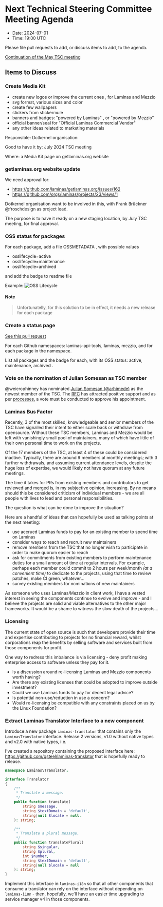 # Next Technical Steering Committee Meeting Agenda

- Date: 2024-07-01
- Time: 19:00 UTC

Please file pull requests to add, or discuss items to add, to the agenda.

[Continuation of the May TSC meeting](https://github.com/laminas/technical-steering-committee/blob/main/meetings/minutes/2024-05-06-TSC-Minutes.md)

## Items to Discuss

### Create Media Kit 

- create new logos or improve the current ones , for Laminas and Mezzio
- svg format, various sizes and color
- create few wallpapers
- stickers from stickermule
- banners and badges: "powered by Laminas" , or "powered by Mezzio"
- official banner/seal for  "Official Laminas Commercial Vendor"
- any other ideas related to marketing materials 
  
Responsible: Dotkernel organisation 

Good to have it by: July 2024 TSC meeting 

Where: a Media Kit page on getlaminas.org website 

### getlaminas.org website update 

We need approval for:

- https://github.com/laminas/getlaminas.org/issues/162
- https://github.com/orgs/laminas/projects/23/views/1

Dotkernel organisation want to be involved in this, with Frank Brückner @froschdesign as project lead.

The purpose is to have it ready on a new staging location, by July TSC meeting, for final approval.

### OSS status for packages

For each package, add a file OSSMETADATA , with possible values 

- osslifecycle=active
- osslifecycle=maintenance
- osslifecycle=archived

and add the badge to readme file

Example:  ![OSS Lifecycle](https://img.shields.io/osslifecycle/dotkernel/api)

#### Note

> Unfortunatelly, for this solution to be in effect, it needs a new release for each package


### Create a status page 

[See this pull request](https://github.com/laminas/technical-steering-committee/pull/175)

For each Github namespaces: laminas-api-tools, laminas, mezzio, and for each package in the namespace.

List all packages and the badge for each, with its OSS status: active, maintenance, archived .

### Vote on the nomination of Julian Somesan as TSC member

@weierophinney has nominated [Julian Somesan (@arhimede)](https://github.com/arhimede) as the newest member of the TSC. The [RFC](https://github.com/laminas/technical-steering-committee/issues/177) has attracted positive support and as per [processes](https://github.com/laminas/technical-steering-committee/blob/main/processes/VOTING.md), a vote must be conducted to approve his appointment.

### Laminas Bus Factor

Recently, 3 of the most skilled, knowledgeable and senior members of the TSC have signalled their intent to either scale back or withdraw from opensource. Without these TSC members, Laminas and Mezzio would be left with vanishingly small pool of maintainers, many of which have little of their own personal time to work on the projects.

Of the 17 members of the TSC, at least 4 of these could be considered inactive. Typically, there are around 9 members at monthly meetings; with 3 further withdrawals, and assuming current attendance levels, despite the huge loss of expertise, we would likely not have quorum at any future meetings.

The time it takes for PRs from existing members and contributors to get reviewed and merged is, in my subjective opinion, increasing. By no means should this be considered criticism of individual members - we are all people with lives to lead and personal responsibilities.

The question is what can be done to improve the situation?

Here are a handful of ideas that can hopefully be used as talking points at the next meeting:

- use accrued Laminas funds to pay for an existing member to spend time on Laminas
- consider ways to reach and recruit new maintainers
- remove members from the TSC that no longer wish to participate in order to make quorum easier to reach
- ask for commitments from existing members to perform maintenance duties for a small amount of time at regular intervals. For example, perhaps each member could commit to 2 hours per week/month _(at a convenient time)_ to dedicate to the projects, using that time to review patches, make CI green, whatever…
- survey existing members for nominations of new maintainers

As someone who uses Laminas/Mezzio in client work, I have a vested interest in seeing the components continue to evolve and improve - and I believe the projects are solid and viable alternatives to the other major frameworks. It would be a shame to witness the slow death of the projects…

### Licensing

The current state of open source is such that developers provide their time and expertise contributing to projects for no financial reward, whilst corporations reap the benefits by selling software and services built from those components for profit.

One way to redress this imbalance is via licensing - deny profit making enterprise access to software unless they pay for it.

- Is a discussion around re-licensing Laminas and Mezzio components worth having?
- Are there any existing licenses that could be adopted to improve outside investment?
- Could we use Laminas funds to pay for decent legal advice?
- Is potential non-use/reduction in use a concern?
- Would re-licensing be compatible with any constraints placed on us by the Linux Foundation?

### Extract Laminas Translator Interface to a new component

Introduce a new package `laminas-translator` that contains only the `LaminasTranslator` interface. Release 2 versions, v1.0 without native types and v2.0 with native types, i.e.

I've created a repository containing the proposed interface here: https://github.com/gsteel/laminas-translator that is hopefully ready to release.

```php
namespace Laminas\Translator;

interface Translator
{
    /**
     * Translate a message.
     */
    public function translate(
        string $message,
        string $textDomain = 'default',
        string|null $locale = null,
    ): string;

    /**
     * Translate a plural message.
     */
    public function translatePlural(
        string $singular,
        string $plural,
        int $number,
        string $textDomain = 'default',
        string|null $locale = null
    ): string;
}
```

Implement this interface in `laminas-i18n` so that all other components that consume a translator can rely on the interface without depending on `laminas-i18n` - then, hopefully, we'll have an easier time upgrading to service manager v4 in those components.
